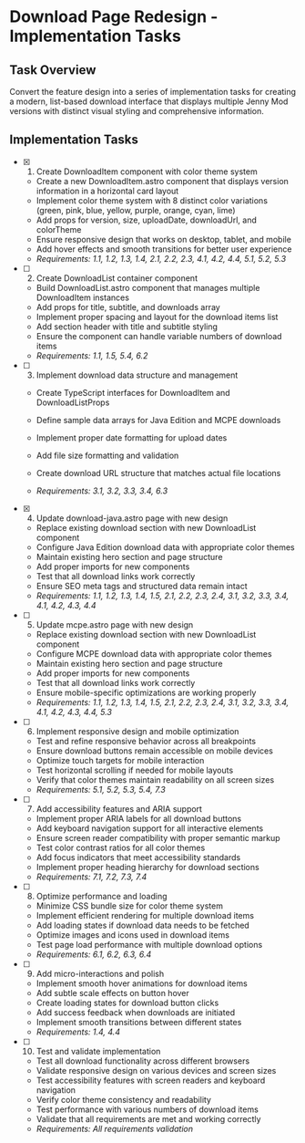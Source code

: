 # Download Page Redesign - Implementation Tasks

## Task Overview

Convert the feature design into a series of implementation tasks for creating a modern, list-based download interface that displays multiple Jenny Mod versions with distinct visual styling and comprehensive information.

## Implementation Tasks

- [x] 1. Create DownloadItem component with color theme system


  - Create a new DownloadItem.astro component that displays version information in a horizontal card layout
  - Implement color theme system with 8 distinct color variations (green, pink, blue, yellow, purple, orange, cyan, lime)
  - Add props for version, size, uploadDate, downloadUrl, and colorTheme
  - Ensure responsive design that works on desktop, tablet, and mobile
  - Add hover effects and smooth transitions for better user experience
  - _Requirements: 1.1, 1.2, 1.3, 1.4, 2.1, 2.2, 2.3, 4.1, 4.2, 4.4, 5.1, 5.2, 5.3_



- [ ] 2. Create DownloadList container component
  - Build DownloadList.astro component that manages multiple DownloadItem instances
  - Add props for title, subtitle, and downloads array
  - Implement proper spacing and layout for the download items list
  - Add section header with title and subtitle styling
  - Ensure the component can handle variable numbers of download items
  - _Requirements: 1.1, 1.5, 5.4, 6.2_

- [ ] 3. Implement download data structure and management
  - Create TypeScript interfaces for DownloadItem and DownloadListProps
  - Define sample data arrays for Java Edition and MCPE downloads
  - Implement proper date formatting for upload dates
  - Add file size formatting and validation

  - Create download URL structure that matches actual file locations
  - _Requirements: 3.1, 3.2, 3.3, 3.4, 6.3_

- [x] 4. Update download-java.astro page with new design


  - Replace existing download section with new DownloadList component
  - Configure Java Edition download data with appropriate color themes
  - Maintain existing hero section and page structure
  - Add proper imports for new components
  - Test that all download links work correctly
  - Ensure SEO meta tags and structured data remain intact
  - _Requirements: 1.1, 1.2, 1.3, 1.4, 1.5, 2.1, 2.2, 2.3, 2.4, 3.1, 3.2, 3.3, 3.4, 4.1, 4.2, 4.3, 4.4_

- [ ] 5. Update mcpe.astro page with new design
  - Replace existing download section with new DownloadList component
  - Configure MCPE download data with appropriate color themes
  - Maintain existing hero section and page structure
  - Add proper imports for new components
  - Test that all download links work correctly
  - Ensure mobile-specific optimizations are working properly
  - _Requirements: 1.1, 1.2, 1.3, 1.4, 1.5, 2.1, 2.2, 2.3, 2.4, 3.1, 3.2, 3.3, 3.4, 4.1, 4.2, 4.3, 4.4, 5.3_

- [ ] 6. Implement responsive design and mobile optimization
  - Test and refine responsive behavior across all breakpoints
  - Ensure download buttons remain accessible on mobile devices
  - Optimize touch targets for mobile interaction
  - Test horizontal scrolling if needed for mobile layouts
  - Verify that color themes maintain readability on all screen sizes
  - _Requirements: 5.1, 5.2, 5.3, 5.4, 7.3_

- [ ] 7. Add accessibility features and ARIA support
  - Implement proper ARIA labels for all download buttons
  - Add keyboard navigation support for all interactive elements
  - Ensure screen reader compatibility with proper semantic markup
  - Test color contrast ratios for all color themes
  - Add focus indicators that meet accessibility standards
  - Implement proper heading hierarchy for download sections
  - _Requirements: 7.1, 7.2, 7.3, 7.4_

- [ ] 8. Optimize performance and loading
  - Minimize CSS bundle size for color theme system
  - Implement efficient rendering for multiple download items
  - Add loading states if download data needs to be fetched
  - Optimize images and icons used in download items
  - Test page load performance with multiple download options
  - _Requirements: 6.1, 6.2, 6.3, 6.4_

- [ ] 9. Add micro-interactions and polish
  - Implement smooth hover animations for download items
  - Add subtle scale effects on button hover
  - Create loading states for download button clicks
  - Add success feedback when downloads are initiated
  - Implement smooth transitions between different states
  - _Requirements: 1.4, 4.4_

- [ ] 10. Test and validate implementation
  - Test all download functionality across different browsers
  - Validate responsive design on various devices and screen sizes
  - Test accessibility features with screen readers and keyboard navigation
  - Verify color theme consistency and readability
  - Test performance with various numbers of download items
  - Validate that all requirements are met and working correctly
  - _Requirements: All requirements validation_